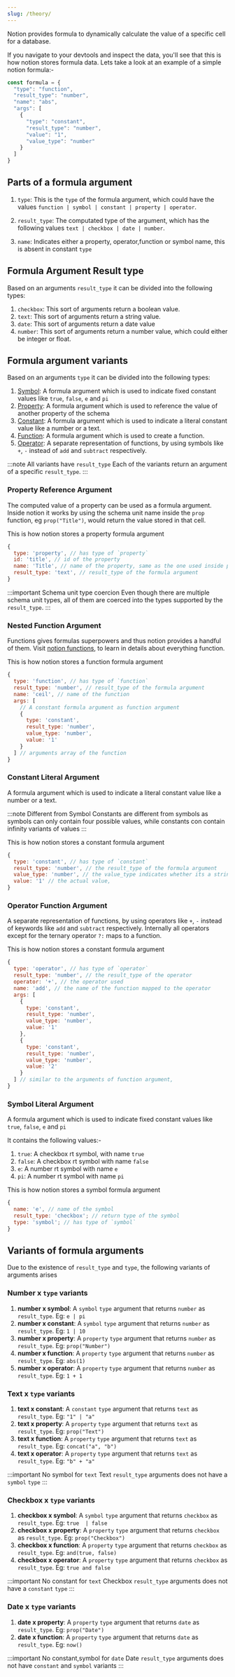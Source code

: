 ```yaml
---
slug: /theory/
---
```


Notion provides formula to dynamically calculate the value of a specific cell for a database.

If you navigate to your devtools and inspect the data, you'll see that this is how notion stores formula data. Lets take a look at an example of a simple notion formula:-

```js
const formula = {
  "type": "function",
  "result_type": "number",
  "name": "abs",
  "args": [
    {
      "type": "constant",
      "result_type": "number",
      "value": "1",
      "value_type": "number"
    }
  ]
}
```

## Parts of a formula argument

1. `type`: This is the `type` of the formula argument, which could have the values `function | symbol | constant | property | operator`.

2. `result_type`: The computated type of the argument, which has the following values `text | checkbox | date | number`.

3. `name`: Indicates either a property, operator,function or symbol name, this is absent in constant `type`

## Formula Argument Result type

Based on an arguments `result_type` it can be divided into the following types:

1. `checkbox`: This sort of arguments return a boolean value.
2. `text`: This sort of arguments return a string value.
3. `date`: This sort of arguments return a date value
4. `number`: This sort of arguments return a number value, which could either be integer or float.

## Formula argument variants

Based on an arguments `type` it can be divided into the following types:

1. [Symbol](#symbol): A formula argument which is used to indicate fixed constant values like `true`, `false`, `e` and `pi`
2. [Property](#property): A formula argument which is used to reference the value of another property of the schema
3. [Constant](#constant): A formula argument which is used to indicate a literal constant value like a number or a text.
4. [Function](#function): A formula argument which is used to create a function.
5. [Operator](#operator): A separate representation of functions, by using symbols like `+`, `-` instead of `add` and `subtract` respectively.

:::note All variants have `result_type`
Each of the variants return an argument of a specific `result_type`.
:::

### Property Reference Argument

The computed value of a property can be used as a formula argument. Inside notion it works by using the schema unit name inside the `prop` function, eg `prop("Title")`, would return the value stored in that cell.

This is how notion stores a property formula argument

```js
{
  type: 'property', // has type of `property`
  id: 'title', // id of the property
  name: 'Title', // name of the property, same as the one used inside prop
  result_type: 'text', // result_type of the formula argument
}
```

:::important Schema unit type coercion
Even though there are multiple schema unit types, all of them are coerced into the types supported by the `result_type`.
:::

### Nested Function Argument

Functions gives formulas superpowers and thus notion provides a handful of them. Visit [notion functions](../Reference/Notion%20Functions), to learn in details about everything function.

This is how notion stores a function formula argument

```js
{
  type: 'function', // has type of `function`
  result_type: 'number', // result_type of the formula argument
  name: 'ceil', // name of the function
  args: [
    // A constant formula argument as function argument
    {
      type: 'constant',
      result_type: 'number',
      value_type: 'number',
      value: '1'
    }
  ] // arguments array of the function
}
```

### Constant Literal Argument

A formula argument which is used to indicate a literal constant value like a number or a text.

:::note Different from Symbol
Constants are different from symbols as symbols can only contain four possible values, while constants con contain infinity variants of values
:::

This is how notion stores a constant formula argument

```js
{
  type: 'constant', // has type of `constant`
  result_type: 'number', // the result_type of the formula argument
  value_type: 'number', // the value_type indicates whether its a string or a number
  value: '1' // the actual value, 
}
```

### Operator Function Argument

A separate representation of functions, by using operators like `+`, `-` instead of keywords like `add` and `subtract` respectively. Internally all operators except for the ternary operator `?:` maps to a function.

This is how notion stores a constant formula argument

```js
{
  type: 'operator', // has type of `operator`
  result_type: 'number', // the result_type of the operator
  operator: '+', // the operator used
  name: 'add', // the name of the function mapped to the operator
  args: [
    {
      type: 'constant',
      result_type: 'number',
      value_type: 'number',
      value: '1'
    },
    {
      type: 'constant',
      result_type: 'number',
      value_type: 'number',
      value: '2'
    }
  ] // similar to the arguments of function argument,
}
```

### Symbol Literal Argument

A formula argument which is used to indicate fixed constant values like `true`, `false`, `e` and `pi`

It contains the following values:-

1. `true`: A checkbox rt symbol, with name `true`
2. `false`: A checkbox rt symbol with name `false`
3. `e`: A number rt symbol with name `e`
4. `pi`: A number rt symbol with name `pi`

This is how notion stores a symbol formula argument

```js
{
  name: 'e', // name of the symbol
  result_type: 'checkbox'; // return type of the symbol
  type: 'symbol'; // has type of `symbol`
}
```

## Variants of formula arguments

Due to the existence of `result_type` and `type`, the following variants of arguments arises

### Number x `type` variants

1. **number x symbol**: A `symbol` `type` argument that returns `number` as `result_type`. Eg: `e | pi`
2. **number x constant**: A `symbol` `type` argument that returns `number` as `result_type`. Eg: `1 | 10`
3. **number x property**: A `property` `type` argument that returns `number` as `result_type`. Eg: `prop("Number")`
4. **number x function**: A `property` `type` argument that returns `number` as `result_type`. Eg: `abs(1)`
5. **number x operator**: A `property` `type` argument that returns `number` as `result_type`. Eg: `1 + 1`

### Text x `type` variants

1. **text x constant**: A `constant` `type` argument that returns `text` as `result_type`. Eg: `"1" | "a"`
2. **text x property**: A `property` `type` argument that returns `text` as `result_type`. Eg: `prop("Text")`
3. **text x function**: A `property` `type` argument that returns `text` as `result_type`. Eg: `concat("a", "b")`
4. **text x operator**: A `property` `type` argument that returns `text` as `result_type`. Eg: `"b" + "a"`

:::important No symbol for `text`
Text `result_type` arguments does not have a `symbol` `type`
:::

### Checkbox x `type` variants

1. **checkbox x symbol**: A `symbol` `type` argument that returns `checkbox` as `result_type`. Eg: `true  | false`
2. **checkbox x property**: A `property` `type` argument that returns `checkbox` as `result_type`. Eg: `prop("Checkbox")`
3. **checkbox x function**: A `property` `type` argument that returns `checkbox` as `result_type`. Eg: `and(true, false)`
4. **checkbox x operator**: A `property` `type` argument that returns `checkbox` as `result_type`. Eg: `true and false`

:::important No constant for `text`
Checkbox `result_type` arguments does not have a `constant` `type`
:::

### Date x `type` variants

1. **date x property**: A `property` `type` argument that returns `date` as `result_type`. Eg: `prop("Date")`
2. **date x function**: A `property` `type` argument that returns `date` as `result_type`. Eg: `now()`

:::important No constant,symbol for `date`
Date `result_type` arguments does not have `constant` and `symbol` variants
:::